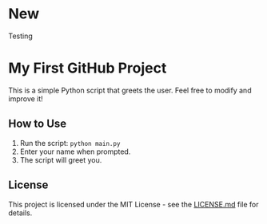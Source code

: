 # New
Testing 
# My First GitHub Project

This is a simple Python script that greets the user. Feel free to modify and improve it!

## How to Use

1. Run the script: `python main.py`
2. Enter your name when prompted.
3. The script will greet you.

## License

This project is licensed under the MIT License - see the [LICENSE.md](LICENSE.md) file for details.
